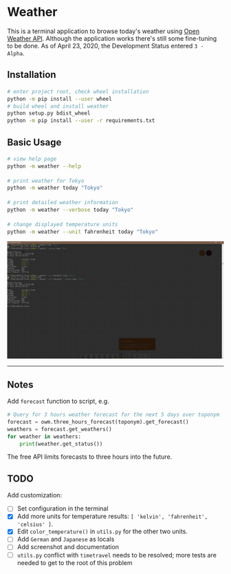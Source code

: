 # Weather

This is a terminal application to browse today's weather using
[Open Weather API](https://openweathermap.org). Although the application
works there's still some fine-tuning to be done. As of April 23, 2020, the Development Status entered `3 - Alpha`.

## Installation

```bash
# enter project root, check wheel installation
python -m pip install --user wheel
# build wheel and install weather
python setup.py bdist_wheel
python -m pip install --user -r requirements.txt
```

## Basic Usage

```bash
# view help page
python -m weather --help

# print weather for Tokyo
python -m weather today "Tokyo"

# print detailed weather information
python -m weather --verbose today "Tokyo"

# change displayed temperature units
python -m weather --unit fahrenheit today "Tokyo"
```

![Screenshot](docs/screenshot.PNG)

---

## Notes

Add `forecast` function to script, e.g.

```python
# Query for 3 hours weather forecast for the next 5 days over toponym
forecast = owm.three_hours_forecast(toponym).get_forecast()
weathers = forecast.get_weathers()
for weather in weathers:
    print(weather.get_status())
```

The free API limits forecasts to three hours into the future.

## TODO

Add customization:

- [ ] Set configuration in the terminal
- [X] Add more units for temperature results: `[ 'kelvin', 'fahrenheit', 'celsius' ]`.
- [X] Edit `color_temperature()` in `utils.py` for the other two units.
- [ ] Add `German` and `Japanese` as locals
- [ ] Add screenshot and documentation
- [ ] `utils.py` conflict with `timetravel` needs to be resolved; more
      tests are needed to get to the root of this problem
